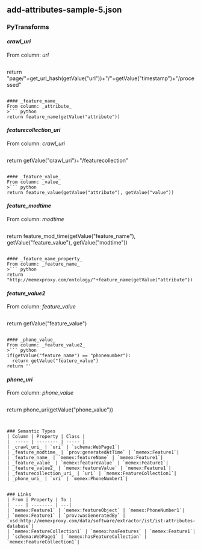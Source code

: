 ## add-attributes-sample-5.json

### PyTransforms
#### _crawl_uri_
From column: _url_
>``` python
return "page/"+get_url_hash(getValue("url"))+"/"+getValue("timestamp")+"/processed"
```

#### _feature_name_
From column: _attribute_
>``` python
return feature_name(getValue("attribute"))
```

#### _featurecollection_uri_
From column: _crawl_uri_
>``` python
return getValue("crawl_uri")+"/featurecollection"
```

#### _feature_value_
From column: _value_
>``` python
return feature_value(getValue("attribute"), getValue("value"))
```

#### _feature_modtime_
From column: _modtime_
>``` python
return feature_mod_time(getValue("feature_name"), getValue("feature_value"), getValue("modtime"))
```

#### _feature_name_property_
From column: _feature_name_
>``` python
return "http://memexproxy.com/ontology/"+feature_name(getValue("attribute"))
```

#### _feature_value2_
From column: _feature_value_
>``` python
return getValue("feature_value")
```

#### _phone_value_
From column: _feature_value2_
>``` python
if(getValue("feature_name") == "phonenumber"):
  return getValue("feature_value")
return ''
```

#### _phone_uri_
From column: _phone_value_
>``` python
return phone_uri(getValue("phone_value"))
```


### Semantic Types
| Column | Property | Class |
|  ----- | -------- | ----- |
| _crawl_uri_ | `uri` | `schema:WebPage1`|
| _feature_modtime_ | `prov:generatedAtTime` | `memex:Feature1`|
| _feature_name_ | `memex:featureName` | `memex:Feature1`|
| _feature_value_ | `memex:featureValue` | `memex:Feature1`|
| _feature_value2_ | `memex:featureValue` | `memex:Feature1`|
| _featurecollection_uri_ | `uri` | `memex:FeatureCollection1`|
| _phone_uri_ | `uri` | `memex:PhoneNumber1`|


### Links
| From | Property | To |
|  --- | -------- | ---|
| `memex:Feature1` | `memex:featureObject` | `memex:PhoneNumber1`|
| `memex:Feature1` | `prov:wasGeneratedBy` | `xsd:http://memexproxy.com/data/software/extractor/ist/ist-attributes-database`|
| `memex:FeatureCollection1` | `memex:hasFeatures` | `memex:Feature1`|
| `schema:WebPage1` | `memex:hasFeatureCollection` | `memex:FeatureCollection1`|
